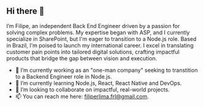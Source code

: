 ## Hi there 👋

I’m Filipe, an independent Back End Engineer driven by a passion for solving complex problems. My expertise began with ASP, and I currently specialize in SharePoint, but I'm eager to transition to a Node.js role. Based in Brazil, I'm poised to launch my international career. I excel in translating customer pain points into tailored digital solutions, crafting impactful products that bridge the gap between vision and execution.
<!--
**filiperlima/filiperlima** is a ✨ _special_ ✨ repository because its `README.md` (this file) appears on your GitHub profile.

Here are some ideas to get you started:

- 🔭 I’m currently working on ...
- 🌱 I’m currently learning ...
- 👯 I’m looking to collaborate on ...
- 🤔 I’m looking for help with ...
- 💬 Ask me about ...
- 📫 How to reach me: ...
- 😄 Pronouns: ...
- ⚡ Fun fact: ...
-->
- 🔭 I’m currently working as an "one-man company" seeking to transtition to a Backend Engineer role in Node.js.
- 🌱 I’m currently learning Node.js, React, React Native and DevOps.
- 👯 I’m looking to collaborate on impactful, real-world projects.
- 📫 You can reach me here: filiperlima.frl@gmail.com.
